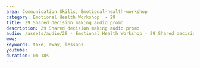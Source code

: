 ```yaml
---
area: Communication Skills, Emotional-health-workshop
category: Emotional Health Workshop  - 29
title: 29 Shared decision making audio promo
description: 29 Shared decision making audio promo
audio: /assets/audio/29 - Emotional Health Workshop - 29 Shared decision making audio promo Dave Tomson - MQ.mp3
www: 
keywords: take, away, lessons
youtube: 
duration: 0m 18s
--- 
```

